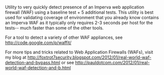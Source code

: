 Utility to very quickly detect presence of an Imperva web application firewall (WAF) using a baseline test + 5 additional tests.  This utility is best used for validating coverage of environment that you already know contains an Imperva WAF as it typically only requires 2-3 seconds per host for the tests-- much faster than some of the other tools.

For a tool to detect a variety of other WAF appliances, see http://code.google.com/p/waffit/

For more tips and tricks related to Web Application Firewalls (WAFs), visit my blog at http://foxtrot7security.blogspot.com/2012/01/real-world-waf-detection-and-bypass.html or see http://pauldotcom.com/2012/01/real-world-waf-detection-and-b.html